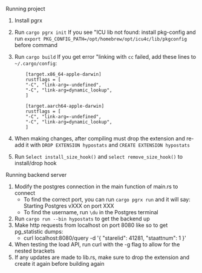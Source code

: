 Running project

1. Install pgrx
2. Run `cargo pgrx init`
   If you see "ICU lib not found: install pkg-config and
   run `export PKG_CONFIG_PATH=/opt/homebrew/opt/icu4c/lib/pkgconfig` before command

3. Run `cargo build`
   If you get error "linking with `cc` failed, add these lines to `~/.cargo/config`:

   ```
       [target.x86_64-apple-darwin]
       rustflags = [
       "-C", "link-arg=-undefined",
       "-C", "link-arg=dynamic_lookup",
       ]

       [target.aarch64-apple-darwin]
       rustflags = [
       "-C", "link-arg=-undefined",
       "-C", "link-arg=dynamic_lookup",
       ]
   ```

4. When making changes, after compiling must drop the extension and re-add it with
   `DROP EXTENSION hypostats` and `CREATE EXTENSION hypostats`
5. Run `Select install_size_hook()` and `select remove_size_hook()` to install/drop hook

Running backend server

1. Modify the postgres connection in the main function of main.rs to connect
   - To find the correct port, you can run `cargo pgrx run` and it will say: Starting
     Postgres vXXX on port XXX
   - To find the username, run `\du` in the Postgres terminal
2. Run `cargo run --bin hypostats` to get the backend up
3. Make http requests from localhost on port 8080 like so to get pg_statistic dumps:
   - curl localhost:8080/query -d '{ "starelid": 41281, "staattnum": 1 }'
4. When testing the load API, run curl with the -g flag to allow for the nested brackets
5. If any updates are made to lib.rs, make sure to drop the extension and create it
   again before building again
